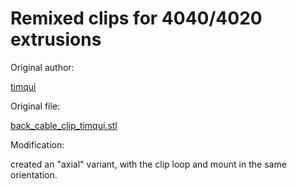 # Remixed clips for 4040/4020 extrusions

Original author:

[timqui](https://www.printables.com/@timqui)

Original file:

[back_cable_clip_timqui.stl](https://www.printables.com/model/46125-back-extruder-cable-clip-ender-3)

Modification:

created an "axial" variant, with the clip loop and mount in the same orientation.
